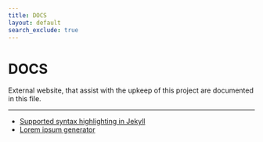 ```yaml
---
title: DOCS
layout: default
search_exclude: true
---
```


# DOCS

External website, that assist with the upkeep of this project are documented in this file.

***

- [Supported syntax highlighting in Jekyll](https://www.fabriziomusacchio.com/blog/2021-08-11-Syntax_Highlighting_in_Jekyll/)
- [Lorem ipsum generator](https://loremipsum.io)
